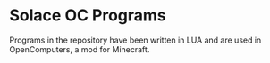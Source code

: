 # Solace OC Programs
Programs in the repository have been written in LUA and are used in OpenComputers, a mod for Minecraft.
